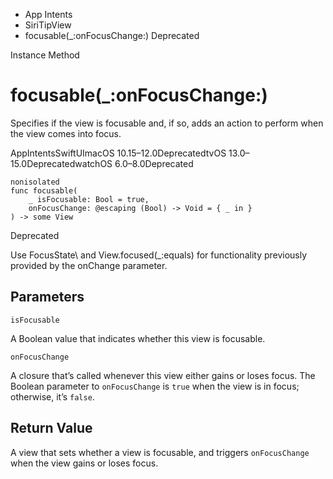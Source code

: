 

- App Intents
- SiriTipView
-  focusable(\_:onFocusChange:) Deprecated

Instance Method

# focusable(\_:onFocusChange:)

Specifies if the view is focusable and, if so, adds an action to perform when the view comes into focus.

AppIntentsSwiftUImacOS 10.15–12.0DeprecatedtvOS 13.0–15.0DeprecatedwatchOS 6.0–8.0Deprecated

``` source
nonisolated
func focusable(
    _ isFocusable: Bool = true,
    onFocusChange: @escaping (Bool) -> Void = { _ in }
) -> some View
```

Deprecated

Use FocusState\ and View.focused(\_:equals) for functionality previously provided by the onChange parameter.

## Parameters 

`isFocusable`  

A Boolean value that indicates whether this view is focusable.

`onFocusChange`  

A closure that’s called whenever this view either gains or loses focus. The Boolean parameter to `onFocusChange` is `true` when the view is in focus; otherwise, it’s `false`.

## Return Value

A view that sets whether a view is focusable, and triggers `onFocusChange` when the view gains or loses focus.

